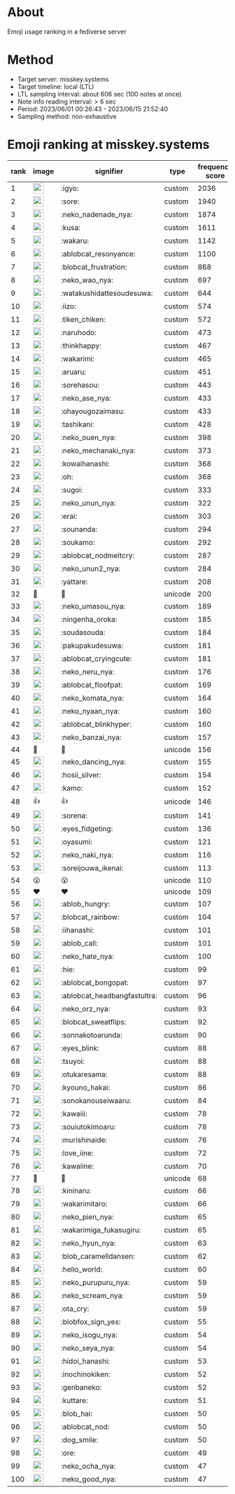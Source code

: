 # About
Emoji usage ranking in a fediverse server

# Method
- Target server: misskey.systems
- Target timeline: local (LTL)
- LTL sampling interval: about 606 sec (100 notes at once)
- Note info reading interval: > 6 sec
- Period: 2023/06/01 00:26:43 - 2023/06/15 21:52:40 
- Sampling method: non-exhaustive

# Emoji ranking at misskey.systems

|rank|image|signifier|type|frequency score|
|----|----|----|----|----|
|1|<img height="24" src="https://misskey.systems/emoji/igyo.webp">|:igyo:|custom|2036|
|2|<img height="24" src="https://misskey.systems/emoji/sore.webp">|:sore:|custom|1940|
|3|<img height="24" src="https://misskey.systems/emoji/neko_nadenade_nya.webp">|:neko_nadenade_nya:|custom|1874|
|4|<img height="24" src="https://misskey.systems/emoji/kusa.webp">|:kusa:|custom|1611|
|5|<img height="24" src="https://misskey.systems/emoji/wakaru.webp">|:wakaru:|custom|1142|
|6|<img height="24" src="https://misskey.systems/emoji/ablobcat_resonyance.webp">|:ablobcat_resonyance:|custom|1100|
|7|<img height="24" src="https://misskey.systems/emoji/blobcat_frustration.webp">|:blobcat_frustration:|custom|868|
|8|<img height="24" src="https://misskey.systems/emoji/neko_wao_nya.webp">|:neko_wao_nya:|custom|697|
|9|<img height="24" src="https://misskey.systems/emoji/watakushidattesoudesuwa.webp">|:watakushidattesoudesuwa:|custom|644|
|10|<img height="24" src="https://misskey.systems/emoji/iizo.webp">|:iizo:|custom|574|
|11|<img height="24" src="https://misskey.systems/emoji/tiken_chiken.webp">|:tiken_chiken:|custom|572|
|12|<img height="24" src="https://misskey.systems/emoji/naruhodo.webp">|:naruhodo:|custom|473|
|13|<img height="24" src="https://misskey.systems/emoji/thinkhappy.webp">|:thinkhappy:|custom|467|
|14|<img height="24" src="https://misskey.systems/emoji/wakarimi.webp">|:wakarimi:|custom|465|
|15|<img height="24" src="https://misskey.systems/emoji/aruaru.webp">|:aruaru:|custom|451|
|16|<img height="24" src="https://misskey.systems/emoji/sorehasou.webp">|:sorehasou:|custom|443|
|17|<img height="24" src="https://misskey.systems/emoji/neko_ase_nya.webp">|:neko_ase_nya:|custom|433|
|18|<img height="24" src="https://misskey.systems/emoji/ohayougozaimasu.webp">|:ohayougozaimasu:|custom|433|
|19|<img height="24" src="https://misskey.systems/emoji/tashikani.webp">|:tashikani:|custom|428|
|20|<img height="24" src="https://misskey.systems/emoji/neko_ouen_nya.webp">|:neko_ouen_nya:|custom|398|
|21|<img height="24" src="https://misskey.systems/emoji/neko_mechanaki_nya.webp">|:neko_mechanaki_nya:|custom|373|
|22|<img height="24" src="https://misskey.systems/emoji/kowaihanashi.webp">|:kowaihanashi:|custom|368|
|23|<img height="24" src="https://misskey.systems/emoji/oh.webp">|:oh:|custom|368|
|24|<img height="24" src="https://misskey.systems/emoji/sugoi.webp">|:sugoi:|custom|333|
|25|<img height="24" src="https://misskey.systems/emoji/neko_unun_nya.webp">|:neko_unun_nya:|custom|322|
|26|<img height="24" src="https://misskey.systems/emoji/erai.webp">|:erai:|custom|303|
|27|<img height="24" src="https://misskey.systems/emoji/sounanda.webp">|:sounanda:|custom|294|
|28|<img height="24" src="https://misskey.systems/emoji/soukamo.webp">|:soukamo:|custom|292|
|29|<img height="24" src="https://misskey.systems/emoji/ablobcat_nodmeltcry.webp">|:ablobcat_nodmeltcry:|custom|287|
|30|<img height="24" src="https://misskey.systems/emoji/neko_unun2_nya.webp">|:neko_unun2_nya:|custom|284|
|31|<img height="24" src="https://misskey.systems/emoji/yattare.webp">|:yattare:|custom|208|
|32|🍗|🍗|unicode|200|
|33|<img height="24" src="https://misskey.systems/emoji/neko_umasou_nya.webp">|:neko_umasou_nya:|custom|189|
|34|<img height="24" src="https://misskey.systems/emoji/ningenha_oroka.webp">|:ningenha_oroka:|custom|185|
|35|<img height="24" src="https://misskey.systems/emoji/soudasouda.webp">|:soudasouda:|custom|184|
|36|<img height="24" src="https://misskey.systems/emoji/pakupakudesuwa.webp">|:pakupakudesuwa:|custom|181|
|37|<img height="24" src="https://misskey.systems/emoji/ablobcat_cryingcute.webp">|:ablobcat_cryingcute:|custom|181|
|38|<img height="24" src="https://misskey.systems/emoji/neko_neru_nya.webp">|:neko_neru_nya:|custom|176|
|39|<img height="24" src="https://misskey.systems/emoji/ablobcat_floofpat.webp">|:ablobcat_floofpat:|custom|169|
|40|<img height="24" src="https://misskey.systems/emoji/neko_komata_nya.webp">|:neko_komata_nya:|custom|164|
|41|<img height="24" src="https://misskey.systems/emoji/neko_nyaan_nya.webp">|:neko_nyaan_nya:|custom|160|
|42|<img height="24" src="https://misskey.systems/emoji/ablobcat_blinkhyper.webp">|:ablobcat_blinkhyper:|custom|160|
|43|<img height="24" src="https://misskey.systems/emoji/neko_banzai_nya.webp">|:neko_banzai_nya:|custom|157|
|44|🎉|🎉|unicode|156|
|45|<img height="24" src="https://misskey.systems/emoji/neko_dancing_nya.webp">|:neko_dancing_nya:|custom|155|
|46|<img height="24" src="https://misskey.systems/emoji/hosii_silver.webp">|:hosii_silver:|custom|154|
|47|<img height="24" src="https://misskey.systems/emoji/kamo.webp">|:kamo:|custom|152|
|48|👍|👍|unicode|146|
|49|<img height="24" src="https://misskey.systems/emoji/sorena.webp">|:sorena:|custom|141|
|50|<img height="24" src="https://misskey.systems/emoji/eyes_fidgeting.webp">|:eyes_fidgeting:|custom|136|
|51|<img height="24" src="https://misskey.systems/emoji/oyasumi.webp">|:oyasumi:|custom|121|
|52|<img height="24" src="https://misskey.systems/emoji/neko_naki_nya.webp">|:neko_naki_nya:|custom|116|
|53|<img height="24" src="https://misskey.systems/emoji/soreijouwa_ikenai.webp">|:soreijouwa_ikenai:|custom|113|
|54|😮|😮|unicode|110|
|55|❤|❤|unicode|109|
|56|<img height="24" src="https://misskey.systems/emoji/ablob_hungry.webp">|:ablob_hungry:|custom|107|
|57|<img height="24" src="https://misskey.systems/emoji/blobcat_rainbow.webp">|:blobcat_rainbow:|custom|104|
|58|<img height="24" src="https://misskey.systems/emoji/iihanashi.webp">|:iihanashi:|custom|101|
|59|<img height="24" src="https://misskey.systems/emoji/ablob_call.webp">|:ablob_call:|custom|101|
|60|<img height="24" src="https://misskey.systems/emoji/neko_hate_nya.webp">|:neko_hate_nya:|custom|100|
|61|<img height="24" src="https://misskey.systems/emoji/hie.webp">|:hie:|custom|99|
|62|<img height="24" src="https://misskey.systems/emoji/ablobcat_bongopat.webp">|:ablobcat_bongopat:|custom|97|
|63|<img height="24" src="https://misskey.systems/emoji/ablobcat_headbangfastultra.webp">|:ablobcat_headbangfastultra:|custom|96|
|64|<img height="24" src="https://misskey.systems/emoji/neko_orz_nya.webp">|:neko_orz_nya:|custom|93|
|65|<img height="24" src="https://misskey.systems/emoji/blobcat_sweatflips.webp">|:blobcat_sweatflips:|custom|92|
|66|<img height="24" src="https://misskey.systems/emoji/sonnakotoarunda.webp">|:sonnakotoarunda:|custom|90|
|67|<img height="24" src="https://misskey.systems/emoji/eyes_blink.webp">|:eyes_blink:|custom|88|
|68|<img height="24" src="https://misskey.systems/emoji/tsuyoi.webp">|:tsuyoi:|custom|88|
|69|<img height="24" src="https://misskey.systems/emoji/otukaresama.webp">|:otukaresama:|custom|88|
|70|<img height="24" src="https://misskey.systems/emoji/kyouno_hakai.webp">|:kyouno_hakai:|custom|86|
|71|<img height="24" src="https://misskey.systems/emoji/sonokanouseiwaaru.webp">|:sonokanouseiwaaru:|custom|84|
|72|<img height="24" src="https://misskey.systems/emoji/kawaiii.webp">|:kawaiii:|custom|78|
|73|<img height="24" src="https://misskey.systems/emoji/souiutokimoaru.webp">|:souiutokimoaru:|custom|78|
|74|<img height="24" src="https://misskey.systems/emoji/murishinaide.webp">|:murishinaide:|custom|76|
|75|<img height="24" src="https://misskey.systems/emoji/love_iine.webp">|:love_iine:|custom|72|
|76|<img height="24" src="https://misskey.systems/emoji/kawaiine.webp">|:kawaiine:|custom|70|
|77|🤔|🤔|unicode|68|
|78|<img height="24" src="https://misskey.systems/emoji/kininaru.webp">|:kininaru:|custom|66|
|79|<img height="24" src="https://misskey.systems/emoji/wakarimitaro.webp">|:wakarimitaro:|custom|66|
|80|<img height="24" src="https://misskey.systems/emoji/neko_pien_nya.webp">|:neko_pien_nya:|custom|65|
|81|<img height="24" src="https://misskey.systems/emoji/wakarimiga_fukasugiru.webp">|:wakarimiga_fukasugiru:|custom|65|
|82|<img height="24" src="https://misskey.systems/emoji/neko_hyun_nya.webp">|:neko_hyun_nya:|custom|63|
|83|<img height="24" src="https://misskey.systems/emoji/blob_caramelldansen.webp">|:blob_caramelldansen:|custom|62|
|84|<img height="24" src="https://misskey.systems/emoji/hello_world.webp">|:hello_world:|custom|60|
|85|<img height="24" src="https://misskey.systems/emoji/neko_purupuru_nya.webp">|:neko_purupuru_nya:|custom|59|
|86|<img height="24" src="https://misskey.systems/emoji/neko_scream_nya.webp">|:neko_scream_nya:|custom|59|
|87|<img height="24" src="https://misskey.systems/emoji/ota_cry.webp">|:ota_cry:|custom|59|
|88|<img height="24" src="https://misskey.systems/emoji/blobfox_sign_yes.webp">|:blobfox_sign_yes:|custom|55|
|89|<img height="24" src="https://misskey.systems/emoji/neko_isogu_nya.webp">|:neko_isogu_nya:|custom|54|
|90|<img height="24" src="https://misskey.systems/emoji/neko_seya_nya.webp">|:neko_seya_nya:|custom|54|
|91|<img height="24" src="https://misskey.systems/emoji/hidoi_hanashi.webp">|:hidoi_hanashi:|custom|53|
|92|<img height="24" src="https://misskey.systems/emoji/inochinokiken.webp">|:inochinokiken:|custom|52|
|93|<img height="24" src="https://misskey.systems/emoji/genbaneko.webp">|:genbaneko:|custom|52|
|94|<img height="24" src="https://misskey.systems/emoji/kuttare.webp">|:kuttare:|custom|51|
|95|<img height="24" src="https://misskey.systems/emoji/blob_hai.webp">|:blob_hai:|custom|50|
|96|<img height="24" src="https://misskey.systems/emoji/ablobcat_nod.webp">|:ablobcat_nod:|custom|50|
|97|<img height="24" src="https://misskey.systems/emoji/dog_smile.webp">|:dog_smile:|custom|50|
|98|<img height="24" src="https://misskey.systems/emoji/ore.webp">|:ore:|custom|49|
|99|<img height="24" src="https://misskey.systems/emoji/neko_ocha_nya.webp">|:neko_ocha_nya:|custom|47|
|100|<img height="24" src="https://misskey.systems/emoji/neko_good_nya.webp">|:neko_good_nya:|custom|47|
